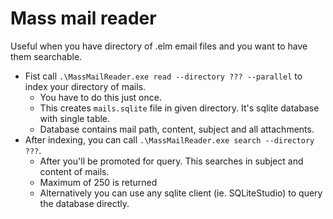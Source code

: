 # Mass mail reader

Useful when you have directory of .elm email files and you want to have them searchable.



* Fist call `.\MassMailReader.exe read --directory ??? --parallel` to index your directory of mails.
    * You have to do this just once.
    * This creates `mails.sqlite` file in given directory. It's sqlite database with single table.
    * Database contains mail path, content, subject and all attachments.
* After indexing, you can call  `.\MassMailReader.exe search --directory ???`.
    * After you'll be promoted for query. This searches in subject and content of mails.
    * Maximum of 250 is returned
    * Alternatively you can use any sqlite client (ie. SQLiteStudio) to query the database directly.
